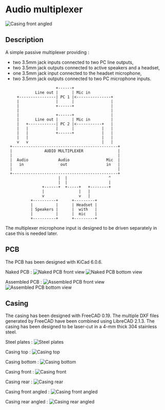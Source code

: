 # Audio multiplexer

![Casing front angled](Resources/Casing_Front_Angled_2.jpg)

## Description

A simple passive multiplexer providing :
* two 3.5mm jack inputs connected to two PC line outputs,
* two 3.5mm jack outputs connected to active speakers and a headset,
* one 3.5mm jack input connected to the headset microphone,
* two 3.5mm jack outputs connected to two PC microphone inputs.

```
                      +------+
             Line out |      | Mic in
     +----------------| PC 1 |<---------------+
     |                |      |                |
     |                +------+                |
     |                                        |
     |                +------+                |
     |       Line out |      | Mic in         |
     |   +------------| PC 2 |<-----------+   |
     |   |            |      |            |   |
     |   |            +------+            |   |
     |   |                                |   |
     v   v                                |   |
  +----------------------------------------------+             
  |              AUDIO MULTIPLEXER               |
  |                                              |
  |  Audio             Audio                Mic  |
  |   in                out                 in   |
  |                                              |
  +----------------------------------------------+
                       |  |                  ^
                       |  |                  |
                +------+  +-----+   +--------+
                |               |   |
                v               v   |
           +----------+      +---------+
           |          |      | Headset |
           | Speakers |      |  with   |
           |          |      |  mic    |
           +----------+      +---------+
```

The multiplexer microphone input is designed to be driven separately in case this is needed later.

## PCB

The PCB has been designed with KiCad 6.0.6.

Naked PCB :
![Naked PCB front view](Resources/PCB_Front.jpg)
![Naked PCB bottom view](Resources/PCB_Bottom.jpg)

Assembled PCB :
![Assembled PCB front view](Resources/Assembled_PCB_Front.jpg)
![Assembled PCB bottom view](Resources/Assembled_PCB_Bottom.jpg)

## Casing

The casing has been designed with FreeCAD 0.19. The multiple DXF files generated by FreeCAD have been combined using LibreCAD 2.1.3.
The casing has been designed to be laser-cut in a 4-mm thick 304 stainless steel.

Steel plates :
![Steel plates](Resources/Casing_Plates.jpg)

Casing top :
![Casing top](Resources/Casing_Top.jpg)

Casing bottom :
![Casing bottom](Resources/Casing_Bottom.jpg)

Casing front :
![Casing front](Resources/Casing_Front.jpg)

Casing rear :
![Casing rear](Resources/Casing_Rear.jpg)

Casing front angled :
![Casing front angled](Resources/Casing_Front_Angled.jpg)

Casing rear angled :
![Casing rear angled](Resources/Casing_Rear_Angled.jpg)
